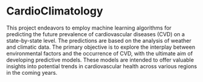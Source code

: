 # CardioClimatology

This project endeavors to employ machine learning algorithms for predicting the future prevalence of cardiovascular diseases (CVD) on a state-by-state level. The predictions are based on the analysis of weather and climatic data. The primary objective is to explore the interplay between environmental factors and the occurrence of CVD, with the ultimate aim of developing predictive models. These models are intended to offer valuable insights into potential trends in cardiovascular health across various regions in the coming years.

